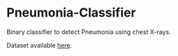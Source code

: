# Pneumonia-Classifier

Binary classifier to detect Pneumonia using chest X-rays.

Dataset available [here](https://www.kaggle.com/paultimothymooney/chest-xray-pneumonia/notebooks).

